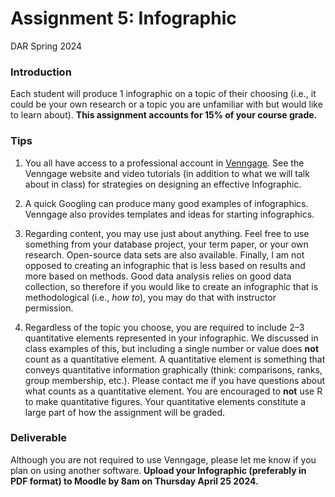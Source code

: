 Assignment 5: Infographic
================
DAR
Spring 2024

### Introduction

Each student will produce 1 infographic on a topic of their choosing
(i.e., it could be your own research or a topic you are unfamiliar with
but would like to learn about). **This assignment accounts for 15% of
your course grade.**

### Tips

1.  You all have access to a professional account in
    [Venngage](https://venngage.com/). See the Venngage website and
    video tutorials (in addition to what we will talk about in class)
    for strategies on designing an effective Infographic.

2.  A quick Googling can produce many good examples of infographics.
    Venngage also provides templates and ideas for starting
    infographics.

3.  Regarding content, you may use just about anything. Feel free to use
    something from your database project, your term paper, or your own
    research. Open-source data sets are also available. Finally, I am
    not opposed to creating an infographic that is less based on results
    and more based on methods. Good data analysis relies on good data
    collection, so therefore if you would like to create an infographic
    that is methodological (i.e., *how to*), you may do that with
    instructor permission.

4.  Regardless of the topic you choose, you are required to include 2–3
    quantitative elements represented in your infographic. We discussed
    in class examples of this, but including a single number or value
    does **not** count as a quantitative element. A quantitative element
    is something that conveys quantitative information graphically
    (think: comparisons, ranks, group membership, etc.). Please contact
    me if you have questions about what counts as a quantitative
    element. You are encouraged to **not** use R to make quantitative
    figures. Your quantitative elements constitute a large part of how
    the assignment will be graded.

### Deliverable

Although you are not required to use Venngage, please let me know if you
plan on using another software. **Upload your Infographic (preferably in
PDF format) to Moodle by 8am on Thursday April 25 2024.**
